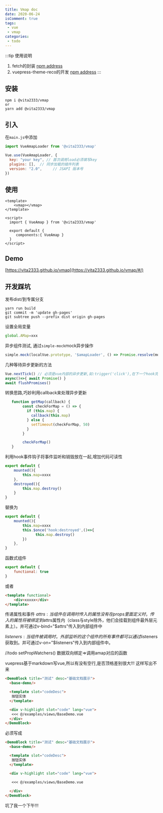 ```yaml
---
title: Vmap doc
date: 2020-06-24
isComment: true
tags:
 - vue
 - vmap
categories: 
 - todo
---
```


:::tip 使用说明
1. fetch的封装 [npm address](https://www.npmjs.com/package/reco-fetch)
2. vuepress-theme-reco的开发 [npm address](https://www.npmjs.com/package/vuepress-theme-reco)
:::


## 安装
```shell script
npm i @vita2333/vmap
or 
yarn add @vita2333/vmap
```

<!-- more -->


## 引入
在`main.js`中添加
```javascript
import VueAmapLoader from '@vita2333/vmap'

Vue.use(VueAmapLoader, {
  key: "your key", // 首次调用load必须填写key
  plugins: [],  // 同步加载的插件列表
  version: "2.0",     // JSAPI 版本号
})
```

## 使用
```vue
<template>
    <vmap></vmap>
</template>

<script>
  import { VueAmap } from '@vita2333/vmap'

  export default {
     components:{ VueAmap }
  }
</script>
```

## Demo
[https://vita2333.github.io/vmap](https://vita2333.github.io/vmap/#/)


## 开发踩坑
发布dist/到专属分支
```shell script
yarn run build
git commit -m 'update gh-pages'
git subtree push --prefix dist origin gh-pages     
```
设置全局变量
```javascript
global.AMap=xxx
```

异步组件测试, 通过`simple-mock`mock异步操作
```javascript
simple.mock(localVue.prototype, '$amapLoader', () => Promise.resolve(mockAMap))
```

几种等待异步更新的方法
```javascript
Vue.nextTick() // 必须是vue内部的异步更新,如:trigger('click'),在下一个hook完成更新
async()=>{ await Promise() } 
await flushPromises()
```


转换思路,巧妙利用callback来处理异步更新
```javascript
   function getMap(callback) {
        const checkForMap = () => {
          if (this.map) {
            callback(this.map)
          } else {
            setTimeout(checkForMap, 50)
          }
        }

        checkForMap()
   }
```

利用hook事件钩子将事件监听和销毁放在一起,增加代码可读性
```javascript
export default {
    mounted(){
        this.map=xxxx
    },
    destroyed(){
        this.map.destroy()
    }
}
```
替换为
```javascript
export default {
    mounted(){
        this.map=xxxx
        this.$once('hook:destroyed',()=>{
              this.map.destroy()
        })
    },
}
```

函数式组件
```javascript
export default { 
    functional: true
}
```
或者
```html
<template functional>
    <div>xxxxx</div>
</template>
```

传递属性和事件
$attrs: 当组件在调用时传入的属性没有在props里面定义时，传入的属性将被绑定到$attrs属性内（class与style除外，他们会挂载到组件最外层元素上）。并可通过v-bind="$attrs"传入到内部组件中


$listeners: 当组件被调用时，外部监听的这个组件的所有事件都可以通过$listeners获取到。并可通过v-on="$listeners"传入到内部组件中。

//todo setPropWatchers() 数据双向绑定=>调用amap对应的函数 

vuepress基于markdown写vue,所以有没有空行,是否顶格差别很大!!!
这样写出不来
```markdown
<DemoBlock title="测试" desc="基础文档展示">
  <base-demo/>

  <template slot="codeDesc">
   按钮实体
  </template>

  <div v-highlight slot="code" lang="vue">
   <<< @/examples/views/BaseDemo.vue
  </div>
</DemoBlock>
```
必须写成
```markdown
<DemoBlock title="测试" desc="基础文档展示">
  <base-demo/>

  <template slot="codeDesc">
   按钮实体
  </template>

  <div v-highlight slot="code" lang="vue">

   <<< @/examples/views/BaseDemo.vue
   
  </div>
</DemoBlock>
```
坑了我一个下午!!!
